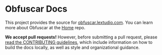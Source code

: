 Obfuscar Docs
====================

This project provides the source for [obfuscar.lextudio.com](http://obfuscar.lextudio.com/). You can learn more about Obfuscar at the [Home](https://github.com/lextm/obfuscar) repo.

**We accept pull requests!** However, before submitting a pull request, please [read the CONTRIBUTING guidelines](CONTRIBUTING.md), which include information on how to build the docs locally, as well as style and organizational guidance.
